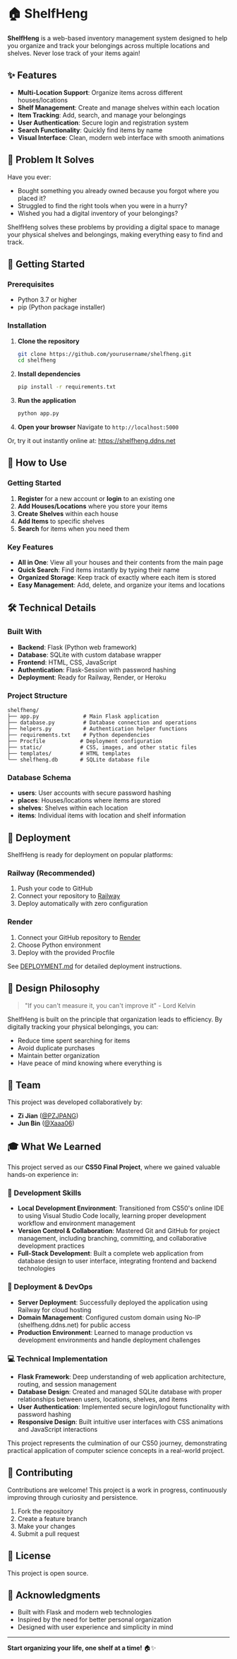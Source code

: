 # 🏠 ShelfHeng

**ShelfHeng** is a web-based inventory management system designed to help you organize and track your belongings across multiple locations and shelves. Never lose track of your items again!

## ✨ Features

- **Multi-Location Support**: Organize items across different houses/locations
- **Shelf Management**: Create and manage shelves within each location
- **Item Tracking**: Add, search, and manage your belongings
- **User Authentication**: Secure login and registration system
- **Search Functionality**: Quickly find items by name
- **Visual Interface**: Clean, modern web interface with smooth animations

## 🎯 Problem It Solves

Have you ever:
- Bought something you already owned because you forgot where you placed it?
- Struggled to find the right tools when you were in a hurry?
- Wished you had a digital inventory of your belongings?

ShelfHeng solves these problems by providing a digital space to manage your physical shelves and belongings, making everything easy to find and track.

## 🚀 Getting Started

### Prerequisites

- Python 3.7 or higher
- pip (Python package installer)

### Installation

1. **Clone the repository**
   ```bash
   git clone https://github.com/yourusername/shelfheng.git
   cd shelfheng
   ```

2. **Install dependencies**
   ```bash
   pip install -r requirements.txt
   ```

3. **Run the application**
   ```bash
   python app.py
   ```

4. **Open your browser**
   Navigate to `http://localhost:5000`
   
Or, try it out instantly online at: https://shelfheng.ddns.net

## 📱 How to Use

### Getting Started
1. **Register** for a new account or **login** to an existing one
2. **Add Houses/Locations** where you store your items
3. **Create Shelves** within each house
4. **Add Items** to specific shelves
5. **Search** for items when you need them

### Key Features
- **All in One**: View all your houses and their contents from the main page
- **Quick Search**: Find items instantly by typing their name
- **Organized Storage**: Keep track of exactly where each item is stored
- **Easy Management**: Add, delete, and organize your items and locations

## 🛠️ Technical Details

### Built With
- **Backend**: Flask (Python web framework)
- **Database**: SQLite with custom database wrapper
- **Frontend**: HTML, CSS, JavaScript
- **Authentication**: Flask-Session with password hashing
- **Deployment**: Ready for Railway, Render, or Heroku

### Project Structure
```
shelfheng/
├── app.py              # Main Flask application
├── database.py         # Database connection and operations
├── helpers.py          # Authentication helper functions
├── requirements.txt    # Python dependencies
├── Procfile           # Deployment configuration
├── static/            # CSS, images, and other static files
├── templates/         # HTML templates
└── shelfheng.db       # SQLite database file
```

### Database Schema
- **users**: User accounts with secure password hashing
- **places**: Houses/locations where items are stored
- **shelves**: Shelves within each location
- **items**: Individual items with location and shelf information

## 🚀 Deployment

ShelfHeng is ready for deployment on popular platforms:

### Railway (Recommended)
1. Push your code to GitHub
2. Connect your repository to [Railway](https://railway.app)
3. Deploy automatically with zero configuration

### Render
1. Connect your GitHub repository to [Render](https://render.com)
2. Choose Python environment
3. Deploy with the provided Procfile

See [DEPLOYMENT.md](DEPLOYMENT.md) for detailed deployment instructions.

## 🎨 Design Philosophy

> "If you can't measure it, you can't improve it" - Lord Kelvin

ShelfHeng is built on the principle that organization leads to efficiency. By digitally tracking your physical belongings, you can:
- Reduce time spent searching for items
- Avoid duplicate purchases
- Maintain better organization
- Have peace of mind knowing where everything is

## 👥 Team

This project was developed collaboratively by:
- **Zi Jian** ([@PZJPANG](https://github.com/PZJPANG)) 
- **Jun Bin** ([@Xaaa06](https://github.com/Xaaa06)) 

## 🎓 What We Learned

This project served as our **CS50 Final Project**, where we gained valuable hands-on experience in:

### 🔧 Development Skills
- **Local Development Environment**: Transitioned from CS50's online IDE to using Visual Studio Code locally, learning proper development workflow and environment management
- **Version Control & Collaboration**: Mastered Git and GitHub for project management, including branching, committing, and collaborative development practices
- **Full-Stack Development**: Built a complete web application from database design to user interface, integrating frontend and backend technologies

### 🚀 Deployment & DevOps
- **Server Deployment**: Successfully deployed the application using Railway for cloud hosting
- **Domain Management**: Configured custom domain using No-IP (shelfheng.ddns.net) for public access
- **Production Environment**: Learned to manage production vs development environments and handle deployment challenges

### 💻 Technical Implementation
- **Flask Framework**: Deep understanding of web application architecture, routing, and session management
- **Database Design**: Created and managed SQLite database with proper relationships between users, locations, shelves, and items
- **User Authentication**: Implemented secure login/logout functionality with password hashing
- **Responsive Design**: Built intuitive user interfaces with CSS animations and JavaScript interactions

This project represents the culmination of our CS50 journey, demonstrating practical application of computer science concepts in a real-world project.

## 🤝 Contributing

Contributions are welcome! This project is a work in progress, continuously improving through curiosity and persistence.

1. Fork the repository
2. Create a feature branch
3. Make your changes
4. Submit a pull request

## 📄 License

This project is open source.

## 🙏 Acknowledgments

- Built with Flask and modern web technologies
- Inspired by the need for better personal organization
- Designed with user experience and simplicity in mind

---

**Start organizing your life, one shelf at a time!** 🏠✨
